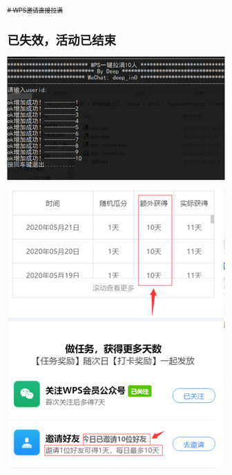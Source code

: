 ~~# WPS邀请直接拉满~~

# 已失效，活动已结束


![image](https://github.com/Deep0/wpsmember/blob/master/QQ%E6%88%AA%E5%9B%BE20200521230455.png)

![image](https://github.com/Deep0/wpsmember/blob/master/QQ%E6%88%AA%E5%9B%BE20200521230635.png)


